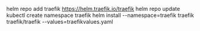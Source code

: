 helm repo add traefik https://helm.traefik.io/traefik
helm repo update
kubectl create namespace traefik
helm install --namespace=traefik traefik traefik/traefik --values=traefikvalues.yaml
